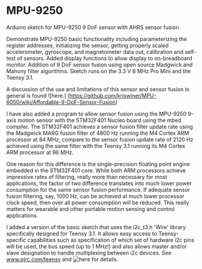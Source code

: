 MPU-9250
========

Arduino sketch for MPU-9250 9 DoF sensor with AHRS sensor fusion

Demonstrate MPU-9250 basic functionality including parameterizing the register addresses, initializing the sensor, 
getting properly scaled accelerometer, gyroscope, and magnetometer data out, calibration and self-test of sensors.
Added display functions to allow display to on-breadboard monitor. Addition of 9 DoF sensor fusion using open source Madgwick and Mahony filter algorithms. Sketch runs on the 3.3 V 8 MHz Pro Mini and the Teensy 3.1.

A discussion of the use and limitations of this sensor and sensor fusion in general is found ![here.]
(https://github.com/kriswiner/MPU-6050/wiki/Affordable-9-DoF-Sensor-Fusion)

I have also added a program to allow sensor fusion using the MPU-9250 9-axis motion sensor with the STM32F401 Nucleo board using the mbed compiler. The STM32F401 achieves a sensor fusion filter update rate using the Madgwick MARG fusion filter of 4800 Hz running the M4 Cortex ARM processor at 84 MHz; compare to the sensor fusion update rate of 2120 Hz achieved using the same filter with the Teensy 3.1 running its M4 Cortex ARM processor at 96 MHz.

One reason for this difference is the single-precision floating point engine embedded in the STM32F401 core. While both ARM processors achieve impressive rates of filtering, really more than necessary for most applications, the factor of two difference translates into much lower power consumption for the same sensor fusion performance. If adequate sensor fusion filtering, say, 1000 Hz, can be achieved at much lower processor clock speed, then over all power consumption will be reduced. This really matters for wearable and other portable motion sensing and control applications.

I added a version of the basic sketch that uses the i2c_t3.h 'Wire' library specifically designed for Teensy 3.1. It allows easy access to Teensy-specific  capabilities such as specification of which set of hardware i2c pins will be used, the bus speed (up to 1 MHz!) and also allows master and/or slave designation to handle multiplexing between i2c devices. See www.pjrc.com/teensy and ![here](http://forum.pjrc.com/threads/21680-New-I2C-library-for-Teensy3?) for details.
